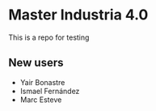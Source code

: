 # Master Industria 4.0
This is a repo for testing

## New users
  - Yair Bonastre
  - Ismael Fernández
  - Marc Esteve

